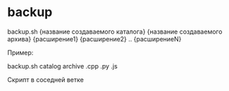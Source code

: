 # backup

backup.sh {название создаваемого каталога} {название создаваемого архива} {расширение1} {расширение2} .. {расширениеN}

Пример:

backup.sh catalog archive .cpp .py .js

Скрипт в соседней ветке
